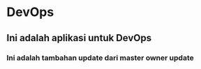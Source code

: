 # DevOps

## Ini adalah aplikasi untuk DevOps

### Ini adalah tambahan update dari master owner update
